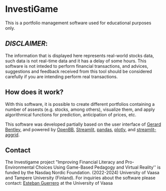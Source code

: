 # InvestiGame

[comment]: tl;dr:

This is a portfolio management software used for educational purposes only.

## *DISCLAIMER*:

The information that is displayed here represents real-world stocks data, such data is not real-time data and it has a delay of some hours.
This software is not inteded to perform financial transactions, and advices, suggestions and feedback received from this tool should  be considered carefully if you are intending perform real transactions. 


## How does it work?

With this software, it is possible to  create different portfolios containing a number of assests (e.g. stocks, among others), visualize them, and apply algorithmical functions for prediction, anticipation of prices, etc. 

This software was developed partially based on the user interface of  [Gerard Bentley](https://github.com/gerardrbentley), and powered by [OpenBB](https://www.openbb.co/), [Streamlit](https://streamlit.io), [pandas](https://pandas.pydata.org/docs/), [plotly](https://plotly.com/python/), and [streamlit-aggrid](https://github.com/PablocFonseca/streamlit-aggrid).

## Contact

The Investigame project "Improving Financial Literacy and Pro-Environmental Choices Using Game-Based Pedagogy and Virtual Reality'' is funded by the Nasdaq Nordic Foundation. (2022-2024) University of Vaasa and Tampere University (Finland). 
For inquiries about the software please contact: [Esteban Guerrero](https://www.esteban-g.info/) at the University of Vaasa 
